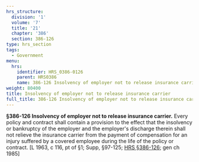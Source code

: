 ```yaml
---
hrs_structure:
  division: '1'
  volume: '7'
  title: '21'
  chapter: '386'
  section: 386-126
type: hrs_section
tags:
  - Government
menu:
  hrs:
    identifier: HRS_0386-0126
    parent: HRS0386
    name: 386-126 Insolvency of employer not to release insurance carrier
weight: 80400
title: Insolvency of employer not to release insurance carrier
full_title: 386-126 Insolvency of employer not to release insurance carrier
---
```

**§386-126 Insolvency of employer not to release insurance carrier.** Every policy and contract shall contain a provision to the effect that the insolvency or bankruptcy of the employer and the employer's discharge therein shall not relieve the insurance carrier from the payment of compensation for an injury suffered by a covered employee during the life of the policy or contract. [L 1963, c 116, pt of §1; Supp, §97-125; [HRS §386-126](/title-21/chapter-386/section-386-126/); gen ch 1985]